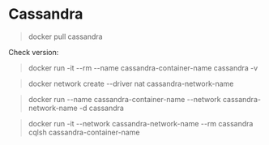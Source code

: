 # Cassandra

> docker pull cassandra

Check version:
> docker run -it --rm --name cassandra-container-name cassandra -v

> docker network create --driver nat cassandra-network-name

> docker run --name cassandra-container-name --network cassandra-network-name -d cassandra

> docker run -it --network cassandra-network-name --rm cassandra cqlsh cassandra-container-name

